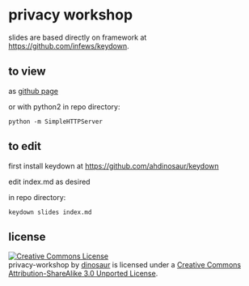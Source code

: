 # privacy workshop

slides are based directly on framework at https://github.com/infews/keydown.

## to view

as [github page](http://ahdinosaur.github.io/privacy-workshop)

or with python2 in repo directory:

    python -m SimpleHTTPServer

## to edit

first install keydown at https://github.com/ahdinosaur/keydown

edit index.md as desired

in repo directory:

    keydown slides index.md

## license

<a rel="license" href="http://creativecommons.org/licenses/by-sa/3.0/deed.en_US"><img alt="Creative Commons License" style="border-width:0" src="http://i.creativecommons.org/l/by-sa/3.0/88x31.png" /></a><br /><span xmlns:dct="http://purl.org/dc/terms/" property="dct:title">privacy-workshop</span> by <a xmlns:cc="http://creativecommons.org/ns#" href="https://dinosaur.io" property="cc:attributionName" rel="cc:attributionURL">dinosaur</a> is licensed under a <a rel="license" href="http://creativecommons.org/licenses/by-sa/3.0/deed.en_US">Creative Commons Attribution-ShareAlike 3.0 Unported License</a>. 
